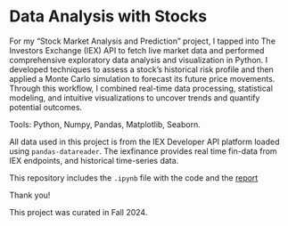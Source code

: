 # Data Analysis with Stocks
For my “Stock Market Analysis and Prediction” project, I tapped into The Investors Exchange (IEX) API to fetch live market data and performed comprehensive exploratory data analysis and visualization in Python. I developed techniques to assess a stock’s historical risk profile and then applied a Monte Carlo simulation to forecast its future price movements. Through this workflow, I combined real-time data processing, statistical modeling, and intuitive visualizations to uncover trends and quantify potential outcomes.

Tools: Python, Numpy, Pandas, Matplotlib, Seaborn.

All data used in this project is from the IEX Developer API platform loaded using `pandas-datareader`. The iexfinance provides real time fin-data from IEX endpoints, and historical time-series data. 

This repository includes the `.ipynb` file with the code and the [report](https://nbviewer.org/github/WilliamKwanProgramming/stock-data-analysis-prediction/blob/main/stock-market-analysis.ipynb)

Thank you!

This project was curated in Fall 2024. 
